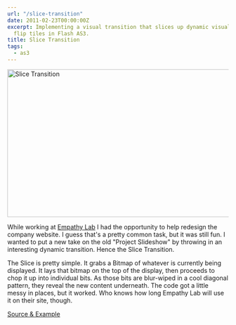 ```yaml
---
url: "/slice-transition"
date: 2011-02-23T00:00:00Z
excerpt: Implementing a visual transition that slices up dynamic visual content to
  flip tiles in Flash AS3.
title: Slice Transition
tags:
  - as3
---
```


<img width="700" height="336" layout="responsive" src="https://labs.tomasino.org/assets/images/slicetransition.jpg" alt="Slice Transition"></img>

While working at [Empathy Lab][] I had the opportunity to help redesign
the company website. I guess that's a pretty common task, but it was
still fun. I wanted to put a new take on the old "Project Slideshow" by
throwing in an interesting dynamic transition. Hence the Slice
Transition.

The Slice is pretty simple. It grabs a Bitmap of whatever is currently
being displayed. It lays that bitmap on the top of the display, then
proceeds to chop it up into individual bits. As those bits are
blur-wiped in a cool diagonal pattern, they reveal the new content
underneath. The code got a little messy in places, but it worked. Who
knows how long Empathy Lab will use it on their site, though.

[Source & Example][]

  [Empathy Lab]: https://www.empathylab.com "Empathy Lab"
  [Source & Example]: https://github.com/jamestomasino/slicetransition/
    "Source & Example"
